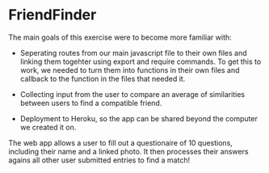 # FriendFinder

The main goals of this exercise were to become more familiar with:

* Seperating routes from our main javascript file to their own files and linking them togehter using export and require commands.  To get this to work, we needed to turn them into functions in their own files and callback to the function in the files that needed it.

  
* Collecting input from the user to compare an average of similarities between users to find a compatible friend.

* Deployment to Heroku, so the app can be shared beyond the computer we created it on.

The web app allows a user to fill out a questionaire of 10 questions, including their name and a linked photo.  It then processes their answers agains all other user submitted entries to find a match!